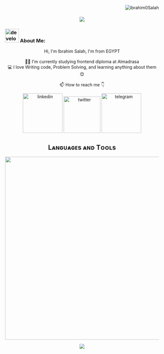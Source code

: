 <img align="right" src="https://visitor-badge.laobi.icu/badge?page_id=Ibrahim0Salah.visitor-badge" alt="ibrahim0Salah"> 


<h1 align="center">
  <a href="https://git.io/typing-svg">
    <img src="https://readme-typing-svg.herokuapp.com/?lines=Hi+There+%F0%9F%91%8B;I'm+Ibrahim;Nice+to+meet+you+😊&center=true&size=30">
  </a>
</h1>
   
###  <img src="/images/Developer.gif" alt="developer gif"  height="45px">  About Me:
<p align="center">
  Hi, I'm Ibrahim Salah, I'm from EGYPT
  <br>
  <br>
  👨‍🎓 I'm currently studying frontend diploma at Almadrasa
  <br>
  💻 I love Writing code, Problem Solving, and learning anything about them 😊
  <br>
  <br>
  📫 How to reach me 👇
<p align="center"><a target="_blank" href="https://www.linkedin.com/in/ibrahim0salah" style="display: inline-block;"><img src="https://img.shields.io/badge/linkedin-logo?style=for-the-badge&logo=linkedin&logoColor=white&color=%230a77b6" alt="linkedin" width="130px" /></a>
<a target="_blank" href="https://twitter.com/ibra7salah" style="display: inline-block;"><img src="https://img.shields.io/badge/twitter-x?style=for-the-badge&logo=x&logoColor=white&color=%230f1419" alt="twitter" width="120px" /></a>
<a target="_blank" href="https://t.me/ibra7salah" style="display: inline-block;"><img src="https://img.shields.io/badge/telegram-logo?style=for-the-badge&logo=telegram&logoColor=white&color=blue" alt="telegram" width="130px" /></a></p>





<!--Languages and Tools Section-->       
<h2 align="center">Lᴀɴɢᴜᴀɢᴇs ᴀɴᴅ Tᴏᴏʟs</h2> 
<p align="center">
<img width="600px"  src="https://skillicons.dev/icons?i=py,html,cpp,git,vscode,&perline=12"  />
</p>



<!--Footer--> 
<p align="center">
  <img src="https://capsule-render.vercel.app/api?type=waving&color=timeGradient&height=65&section=footer"/>
</p>
